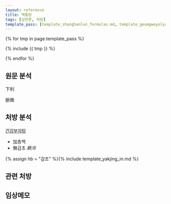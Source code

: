 ```yaml
---
layout: reference
title: 백통탕
tags: [상한론, 처방]
template_pass: [template_shanghanlun_formulas.md, template_geumgweyolyag_formulas.md, template_etc_formulas.md]
---
```



{% for tmp in page.template_pass %}

{% include {{ tmp }} %}

{% endfor %}

## 원문 분석

下利

脈微


## 처방 분석

[건강부자탕]({{site.formulaurl}}/건강부자탕)
* 加총백
* 無감초 _厥冷_

{% assign hb = "감초" %}{% include template_yakjing_in.md %}


## 관련 처방

## 임상메모
